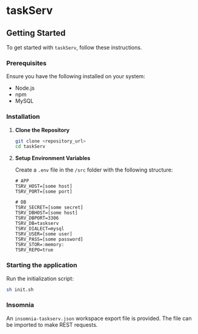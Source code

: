 # taskServ
## Getting Started

To get started with `taskServ`, follow these instructions.

### Prerequisites

Ensure you have the following installed on your system:
- Node.js
- npm
- MySQL

### Installation

1. **Clone the Repository**

   ```sh
   git clone <repository_url>
   cd taskServ
   ```

2. **Setup Environment Variables**

   Create a `.env` file in the `/src` folder with the following structure:

   ```dotenv
   # APP
   TSRV_HOST=[some host]
   TSRV_PORT=[some port]

   # DB
   TSRV_SECRET=[some secret]
   TSRV_DBHOST=[some host]
   TSRV_DBPORT=3306
   TSRV_DB=taskserv
   TSRV_DIALECT=mysql
   TSRV_USER=[some user]
   TSRV_PASS=[some password]
   TSRV_STOR=:memory:
   TSRV_REPO=true
   ```

### Starting the application

Run the initialization script:

```sh
sh init.sh
```

### Insomnia

An `insomnia-taskserv.json` workspace export file is provided.
The file can be imported to make REST requests.